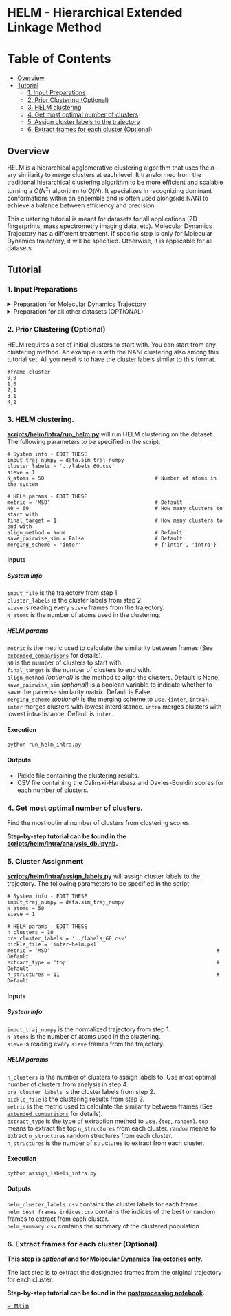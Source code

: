 # HELM - Hierarchical Extended Linkage Method

Table of Contents
=================
- [Overview](#overview)
- [Tutorial](#tutorial)
    - [1. Input Preparations](#1-input-preparations)
    - [2. Prior Clustering (Optional)](#2-prior-clustering-optional)
    - [3. HELM clustering](#3-helm-clustering)
    - [4. Get most optimal number of clusters](#4-get-most-optimal-number-of-clusters)
    - [5. Assign cluster labels to the trajectory](#5-assign-cluster-labels-to-the-trajectory)
    - [6. Extract frames for each cluster (Optional)](#6-extract-frames-for-each-cluster-optional)

## Overview
HELM is a hierarchical agglomerative clustering algorithm that uses the *n*-ary similarity to merge clusters at each level. It transformed from the traditional hierarchical clustering algorithm to be more efficient and scalable turning a $O(N^2)$ algorithm to $O(N)$. It specializes in recognizing dominant conformations within an ensemble and is often used alongside NANI to achieve a balance between efficiency and precision. 

This clustering tutorial is meant for datasets for all applications (2D fingerprints, mass spectrometry imaging data, etc). Molecular Dynamics Trajectory has a different treatment. If specific step is only for Molecular Dynamics trajectory, it will be specified. Otherwise, it is applicable for all datasets.

## Tutorial
### 1. Input Preparations
<details>
<summary>Preparation for Molecular Dynamics Trajectory</summary>

Prepare a valid topology file (e.g. `.pdb`, `.prmtop`), trajectory file (e.g. `.dcd`, `.nc`), and the atom selection. This step will convert a Molecular Dynamics trajectory to a numpy ndarray. **Make sure the trajectory is already aligned and/or centered if needed!**

**Step-by-step tutorial can be found in the [scripts/inputs/preprocessing.ipynb](../scripts/inputs/preprocessing.ipynb).**
</details>

<details>
<summary>Preparation for all other datasets (OPTIONAL)</summary>

This step is **optional**. If you are using a metric that is NOT the mean-square deviation (MSD)--default metric, you will need to normalize the dataset. Otherwise, you can skip this step.

[**scripts/inputs/normalize.py**](../scripts/inputs/normalize.py) will normalize the dataset. The following parameters to be specified in the script:

    # System info - EDIT THESE
    data_file = data.blob_disk
    array = np.genfromtxt(data_file, delimiter=',')
    output_base_name = 'output_base_name'

#### Inputs
##### System info
`data_file` is your input file with a 2D array.<br>
`array` is the array is the loaded dataset from `data_file`. This step can be changed according to the type of file format you have. However, `array` must be an array-like in the shape (number of samples, number of features).<br>
`output_base_name` is the base name for the output file. The output file will be saved as `output_base_name.npy`.<br>
</details>


### 2. Prior Clustering (Optional)
HELM requires a set of initial clusters to start with. You can start from any clustering method. An example is with the NANI clustering also among this tutorial set. All you need is to have the cluster labels similar to this format. 

    #frame,cluster
    0,0
    1,0
    2,1
    3,1
    4,2

### 3. HELM clustering.
[**scripts/helm/intra/run_helm.py**](../scripts/helm/intra/run_helm_intra.py) will run HELM clustering on the dataset. The following parameters to be specified in the script:

    # System info - EDIT THESE
    input_traj_numpy = data.sim_traj_numpy
    cluster_labels = '../labels_60.csv'
    sieve = 1
    N_atoms = 50                                    # Number of atoms in the system

    # HELM params - EDIT THESE
    metric = 'MSD'                                  # Default  
    N0 = 60                                         # How many clusters to start with
    final_target = 1                                # How many clusters to end with
    align_method = None                             # Default
    save_pairwise_sim = False                       # Default
    merging_scheme = 'inter'                        # {'inter', 'intra'}

#### Inputs
##### System info

`input_file` is the trajectory from step 1. <br>
`cluster_labels` is the cluster labels from step 2. <br>
`sieve` is reading every `sieve` frames from the trajectory. <br>
`N_atoms` is the number of atoms used in the clustering. <br>

##### HELM params
`metric` is the metric used to calculate the similarity between frames (See [`extended_comparisons`](../src/mdance/tools/bts.py#L96) for details). <br>
`N0` is the number of clusters to start with. <br>
`final_target` is the number of clusters to end with. <br>
`align_method` *(optional)* is the method to align the clusters. Default is None. <br>
`save_pairwise_sim` *(optional)* is a boolean variable to indicate whether to save the pairwise similarity matrix. Default is False. <br>
`merging_scheme` *(optional)* is the merging scheme to use. {`inter`, `intra`}. `inter` merges clusters with lowest interdistance. `intra` merges clusters with lowest intradistance. Default is `inter`. <br>

#### Execution
```bash
python run_helm_intra.py
```

#### Outputs
- Pickle file containing the clustering results. <br>
- CSV file containing the Calinski-Harabasz and Davies-Bouldin scores for each number of clusters. 

### 4. Get most optimal number of clusters.
Find the most optimal number of clusters from clustering scores.

**Step-by-step tutorial can be found in the [scripts/helm/intra/analysis_db.ipynb](../scripts/helm/intra/analysis_db.ipynb).**


### 5. Cluster Assignment
[**scripts/helm/intra/assign_labels.py**](../scripts/helm/intra/assign_labels_intra.py) will assign cluster labels to the trajectory. The following parameters to be specified in the script:

    # System info - EDIT THESE
    input_traj_numpy = data.sim_traj_numpy
    N_atoms = 50
    sieve = 1

    # HELM params - EDIT THESE
    n_clusters = 10
    pre_cluster_labels = '../labels_60.csv'
    pickle_file = 'inter-helm.pkl'
    metric = 'MSD'                                                      # Default
    extract_type = 'top'                                                # Default
    n_structures = 11                                                   # Default


#### Inputs
##### System info
`input_traj_numpy` is the normalized trajectory from step 1. <br>
`N_atoms` is the number of atoms used in the clustering. <br>
`sieve` is reading every `sieve` frames from the trajectory. <br>

##### HELM params
`n_clusters` is the number of clusters to assign labels to. Use most optimal number of clusters from analysis in step 4. <br>
`pre_cluster_labels` is the cluster labels from step 2. <br>
`pickle_file` is the clustering results from step 3. <br>
`metric` is the metric used to calculate the similarity between frames (See [`extended_comparisons`](../src/mdance/tools/bts.py#L96) for details). <br>
`extract_type` is the type of extraction method to use. {`top`, `random`}. `top` means to extract the top `n_structures` from each cluster. `random` means to extract `n_structures` random structures from each cluster. <br>
`n_structures` is the number of structures to extract from each cluster. <br>

#### Execution
```bash
python assign_labels_intra.py
```

#### Outputs
`helm_cluster_labels.csv` contains the cluster labels for each frame. <br>
`helm_best_frames_indices.csv` contains the indices of the best or random frames to extract from each cluster. <br>
`helm_summary.csv` contains the summary of the clustered population. 

### 6. Extract frames for each cluster (Optional)
**This step is *optional* and for Molecular Dynamics Trajectories only.**

The last step is to extract the designated frames from the original trajectory for each cluster.

**Step-by-step tutorial can be found in the [postprocessing notebook](../scripts/outputs/postprocessing.ipynb).**

<kbd> [↩️ Main](../README.md) </kbd>